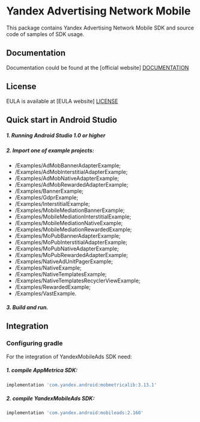 # Yandex Advertising Network Mobile
This package contains Yandex Advertising Network Mobile SDK and source code of samples of SDK usage.

## Documentation
Documentation could be found at the [official website] [DOCUMENTATION]

## License
EULA is available at [EULA website] [LICENSE] 

## Quick start in Android Studio

##### 1. Running Android Studio 1.0 or higher

##### 2. Import one of example projects:
* /Examples/AdMobBannerAdapterExample;
* /Examples/AdMobInterstitialAdapterExample;
* /Examples/AdMobNativeAdapterExample;
* /Examples/AdMobRewardedAdapterExample;
* /Examples/BannerExample;
* /Examples/GdprExample;
* /Examples/InterstitialExample;
* /Examples/MobileMediationBannerExample;
* /Examples/MobileMediationInterstitialExample;
* /Examples/MobileMediationNativeExample;
* /Examples/MobileMediationRewardedExample;
* /Examples/MoPubBannerAdapterExample;
* /Examples/MoPubInterstitialAdapterExample;
* /Examples/MoPubNativeAdapterExample;
* /Examples/MoPubRewardedAdapterExample;
* /Examples/NativeAdUnitPagerExample;
* /Examples/NativeExample;
* /Examples/NativeTemplatesExample;
* /Examples/NativeTemplatesRecyclerViewExample;
* /Examples/RewardedExample;
* /Examples/VastExample.

##### 3. Build and run.

## Integration

### Configuring gradle

For the integration of YandexMobileAds SDK need:
##### 1. compile AppMetrica SDK:

```sh
implementation 'com.yandex.android:mobmetricalib:3.13.1'
```

##### 2. compile YandexMobileAds SDK:

```sh
implementation 'com.yandex.android:mobileads:2.160'
```

[DOCUMENTATION]: https://tech.yandex.ru/mobile-ads/
[LICENSE]: https://legal.yandex.com/partner_ch/